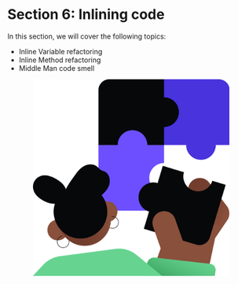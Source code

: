 # Section 6: Inlining code

In this section, we will cover the following topics:
- Inline Variable refactoring
- Inline Method refactoring
- Middle Man code smell

<p align="center">
    <img src="../../../util/src/main/resources/images/InliningCode/Introduction/inlining_code_introduction.png" alt="Inlining code" width="400"/>
</p>